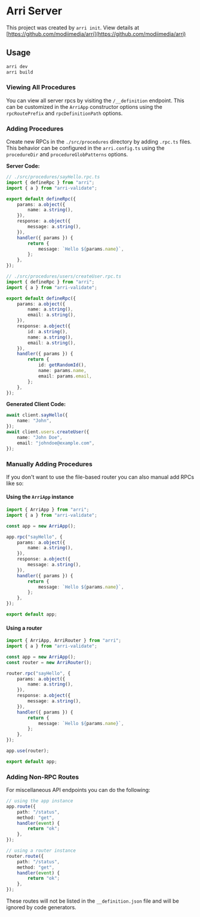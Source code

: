 # Arri Server

This project was created by `arri init`. View details at [https://github.com/modiimedia/arri](https://github.com/modiimedia/arri)

## Usage

```bash
arri dev
arri build
```

### Viewing All Procedures

You can view all server rpcs by visiting the `/__definition` endpoint. This can be customized in the `ArriApp` constructor options using the `rpcRoutePrefix` and `rpcDefinitionPath` options.

### Adding Procedures

Create new RPCs in the `./src/procedures` directory by adding `.rpc.ts` files. This behavior can be configured in the `arri.config.ts` using the `procedureDir` and `procedureGlobPatterns` options.

**Server Code:**

```ts
// ./src/procedures/sayHello.rpc.ts
import { defineRpc } from "arri";
import { a } from "arri-validate";

export default defineRpc({
    params: a.object({
        name: a.string(),
    }),
    response: a.object({
        message: a.string(),
    }),
    handler({ params }) {
        return {
            message: `Hello ${params.name}`,
        };
    },
});
```

```ts
// ./src/procedures/users/createUser.rpc.ts
import { defineRpc } from "arri";
import { a } from "arri-validate";

export default defineRpc({
    params: a.object({
        name: a.string(),
        email: a.string(),
    }),
    response: a.object({
        id: a.string(),
        name: a.string(),
        email: a.string(),
    }),
    handler({ params }) {
        return {
            id: getRandomId(),
            name: params.name,
            email: params.email,
        };
    },
});
```

**Generated Client Code:**

```ts
await client.sayHello({
    name: "John",
});
await client.users.createUser({
    name: "John Doe",
    email: "johndoe@example.com",
});
```

### Manually Adding Procedures

If you don't want to use the file-based router you can also manual add RPCs like so:

#### Using the `ArriApp` instance

```ts
import { ArriApp } from "arri";
import { a } from "arri-validate";

const app = new ArriApp();

app.rpc("sayHello", {
    params: a.object({
        name: a.string(),
    }),
    response: a.object({
        message: a.string(),
    }),
    handler({ params }) {
        return {
            message: `Hello ${params.name}`,
        };
    },
});

export default app;
```

#### Using a router

```ts
import { ArriApp, ArriRouter } from "arri";
import { a } from "arri-validate";

const app = new ArriApp();
const router = new ArriRouter();

router.rpc("sayHello", {
    params: a.object({
        name: a.string(),
    }),
    response: a.object({
        message: a.string(),
    }),
    handler({ params }) {
        return {
            message: `Hello ${params.name}`,
        };
    },
});

app.use(router);

export default app;
```

### Adding Non-RPC Routes

For miscellaneous API endpoints you can do the following:

```ts
// using the app instance
app.route({
    path: "/status",
    method: "get",
    handler(event) {
        return "ok";
    },
});

// using a router instance
router.route({
    path: "/status",
    method: "get",
    handler(event) {
        return "ok";
    },
});
```

These routes will not be listed in the `__definition.json` file and will be ignored by code generators.
